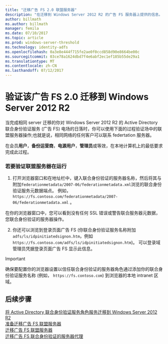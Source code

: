 ```yaml
---
title: "迁移广告 FS 2.0 联盟服务器"
description: "在迁移到 Windows Server 2012 R2 的广告 FS 服务器上提供的信息。"
author: billmath
ms.author: billmath
manager: femila
ms.date: 07/10/2017
ms.topic: article
ms.prod: windows-server-threshold
ms.technology: identity-adfs
ms.openlocfilehash: 0a3e8e444f715fe2ae0f0ccd858d90e8664be00c
ms.sourcegitcommit: 03ce78a1624dbd7f4e6abf2ec1ef185b55de29a1
ms.translationtype: MT
ms.contentlocale: zh-CN
ms.lasthandoff: 07/12/2017
---
```

# <a name="verify-the-ad-fs-20-migration-to-windows-server-2012-r2"></a>验证该广告 FS 2.0 迁移到 Windows Server 2012 R2

当完成相同 server 迁移的你对 Windows Server 2012 R2 的 Active Directory 联合身份验证服务 (广告 FS) 电场的日落时，你可以使用下面的过程验证场中的联盟服务器操作;也就是说，相同网络的任何客户可以联系 federtation 服务器。  
  
在会员**用户**，**备份运营商**，**电源用户**，**管理员**或等效，在本地计算机上的最低要求完成此过程。
  
### <a name="to-verify-that-a-federation-server-is-operational"></a>若要验证联盟服务器在运行  
  
1.  打开浏览器窗口和在地址栏中，键入联合身份验证的服务器名称，然后将其与附加`federationmetadata/2007-06/federationmetadata.xml`浏览的联合身份验证服务元数据端点。 例如， `https://fs.contoso.com/federationmetadata/2007-06/federationmetadata.xml` 。  
  
在你的浏览器窗口中，您可以看到没有任何 SSL 错误或警告联合服务器元数据，您联合身份验证的服务器操作。  
  
2.  你还可以浏览到登录页面广告 FS (你联合身份验证服务名称附加`adfs/ls/idpinitiatedsignon.htm`，例如`https://fs.contoso.com/adfs/ls/idpinitiatedsignon.htm`)。  可以登录域管理员凭据登录页面广告 FS 显示此信息。  
  
> [!IMPORTANT]
>  确保要配置你的浏览器设置以信任联合身份验证的服务器角色通过添加你的联合身份验证服务名称 (例如， `https://fs.contoso.com`) 到浏览器的本地 intranet 区域。  
  
## <a name="next-steps"></a>后续步骤
 [将 Active Directory 联合身份验证服务角色服务迁移到 Windows Server 2012 R2](migrate-ad-fs-service-role-to-windows-server-r2.md)   
 [准备迁移广告 FS 联盟服务器](prepare-migrate-ad-fs-server-r2.md)  
 [迁移广告 FS 联盟服务器](migrate-ad-fs-fed-server-r2.md)   
 [迁移广告 FS 联合身份验证的服务器代理](migrate-fed-server-proxy-r2.md)   

